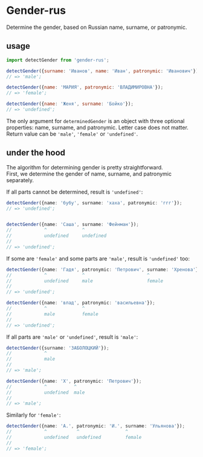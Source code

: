 # Gender-rus

Determine the gender, based on Russian name, surname, or patronymic. <br/>

## usage

```js
import detectGender from 'gender-rus';

detectGender({surname: 'Иванов', name: 'Иван', patronymic: 'Иванович'});
// => 'male';

detectGender({name: 'МАРИЯ', patronymic: 'ВЛАДИМИРОВНА'});
// => 'female';

detectGender({name: 'Женя', surname: 'Бойко'});
// => 'undefined';
```

The only argument for `determinedGender` is an object with three optional properties: name, surname, and patronymic. Letter case does not matter. <br/>
Return value can be `'male'`, `'female'` or `'undefined'`.

## under the hood

The algorithm for determining gender is pretty straightforward. <br/>
First, we determine the gender of name, surname, and patronymic separately. <br/>

If all parts cannot be determined, result is `'undefined'`:
```ts
detectGender({name: 'бубу', surname: 'хаха', patronymic: 'ггг'});
// => 'undefined';


detectGender({name: 'Саша', surname: 'Фейнман'});
//            ^             ^
//            undefined     undefined
//
// => 'undefined';
```

If some are `'female'` and some parts are `'male'`, result is `'undefined'` too:
```ts
detectGender({name: 'Гадя', patronymic: 'Петрович', surname: 'Хренова'});
//            ^             ^                       ^
//            undefined     male                    female
//
// => 'undefined';

detectGender({name: 'влад', patronymic: 'васильевна'});
//            ^             ^
//            male          female
//
// => 'undefined';
```

If all parts are `'male'` or `'undefined'`, result is `'male'`:
```ts
detectGender({surname: 'ЗАБОЛОЦКИЙ'});
//            ^
//            male
//
// => 'male';

detectGender({name: 'Х', patronymic: 'Петрович'});
//            ^          ^
//            undefined  male
//
// => 'male';
```

Similarly for `'female'`:
```ts
detectGender({name: 'А.', patronymic: 'И.', surname: 'Ульянова'});
//            ^           ^                 ^
//            undefined   undefined         female
//
// => 'female';
```
